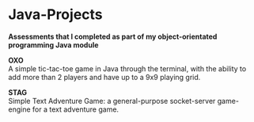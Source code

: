 # Java-Projects

<b>Assessments that I completed as part of my object-orientated programming Java module</b>

<b>OXO</b></br>
A simple tic-tac-toe game in Java through the terminal, with the ability to add more than 2 players and have up to a 9x9 playing grid.

<b>STAG</b></br>
Simple Text Adventure Game: a general-purpose socket-server game-engine for a text adventure game. 
